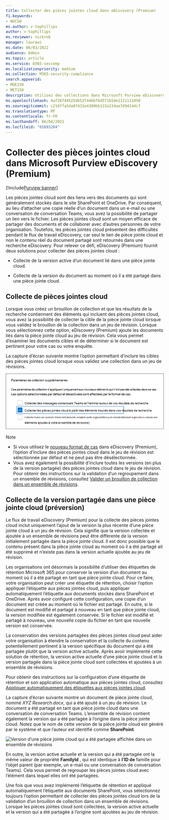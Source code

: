 ```yaml
---
title: Collecter des pièces jointes cloud dans eDiscovery (Premium)
f1.keywords:
- NOCSH
ms.author: v-tophillips
author: v-tophillips
ms.reviewer: nickrob
manager: laurawi
ms.date: 06/03/2022
audience: Admin
ms.topic: article
ms.service: O365-seccomp
ms.localizationpriority: medium
ms.collection: M365-security-compliance
search.appverid:
- MOE150
- MET150
description: Utilisez des collections dans Microsoft Purview eDiscovery (Premium) pour collecter des pièces jointes cloud à examiner dans une enquête ou un cas.
ms.openlocfilehash: 4af28744525db52f446bf6d5f1b5de2121111050
ms.sourcegitcommit: c216ffa5da8f431e4380bb133a234ae7d94144c7
ms.translationtype: MT
ms.contentlocale: fr-FR
ms.lasthandoff: 06/04/2022
ms.locfileid: "65893204"
---
```

# <a name="collect-cloud-attachments-in-microsoft-purview-ediscovery-premium"></a>Collecter des pièces jointes cloud dans Microsoft Purview eDiscovery (Premium)

[!include[Purview banner](../includes/purview-rebrand-banner.md)]

Les pièces jointes cloud sont des liens vers des documents qui sont généralement stockés dans le site SharePoint et OneDrive. Par conséquent, au lieu d’attacher une copie réelle d’un document dans un e-mail ou une conversation de conversation Teams, vous avez la possibilité de partager un lien vers le fichier. Les pièces jointes cloud sont un moyen efficace de partager des documents et de collaborer avec d’autres personnes de votre organisation. Toutefois, les pièces jointes cloud présentent des difficultés pendant le flux de travail eDiscovery, car seul le lien de pièce jointe cloud et non le contenu réel du document partagé sont retournés dans une recherche eDiscovery. Pour relever ce défi, eDiscovery (Premium) fournit deux solutions pour collecter des pièces jointes cloud :  

- Collecte de la version active d’un document lié dans une pièce jointe cloud.

- Collecte de la version du document au moment où il a été partagé dans une pièce jointe cloud.

## <a name="collecting-cloud-attachments"></a>Collecte de pièces jointes cloud

Lorsque vous créez un brouillon de collection et que les résultats de la recherche contiennent des éléments qui incluent des pièces jointes cloud, vous avez la possibilité de collecter la cible de la pièce jointe cloud lorsque vous validez le brouillon de la collection dans un jeu de révision. Lorsque vous sélectionnez cette option, eDiscovery (Premium) ajoute les documents liés dans la pièce jointe cloud au jeu de révision. Cela vous permet d’examiner les documents cibles et de déterminer si le document est pertinent pour votre cas ou votre enquête.

La capture d’écran suivante montre l’option permettant d’inclure les cibles des pièces jointes cloud lorsque vous validez une collection dans un jeu de révisions.

![Option permettant d’inclure des pièces jointes cloud lors de la validation d’un regroupement dans un ensemble de révisions](../media/CollectCloudAttachments1.png)

> [!NOTE]
>- Si vous utilisez le [nouveau format de cas](advanced-ediscovery-new-case-format.md) dans eDiscovery (Premium), l’option d’inclure des pièces jointes cloud dans le jeu de révision est sélectionnée par défaut et ne peut pas être désélectionnée.<br/>
>- Vous avez également la possibilité d’inclure toutes les versions (en plus de la version partagée) des pièces jointes cloud dans le jeu de révision.  
Pour obtenir des instructions sur la validation d’un regroupement dans un ensemble de révisions, consultez [Valider un brouillon de collection dans un ensemble de révisions](commit-draft-collection.md).

## <a name="collecting-the-version-shared-in-a-cloud-attachment-preview"></a>Collecte de la version partagée dans une pièce jointe cloud (préversion)

Le flux de travail eDiscovery (Premium) pour la collecte des pièces jointes cloud inclut uniquement l’ajout de la version la plus récente d’une pièce jointe cloud à un jeu de révision. Cela signifie que la version collectée et ajoutée à un ensemble de révisions peut être différente de la version initialement partagée dans la pièce jointe cloud. Il est donc possible que le contenu présent dans la pièce jointe cloud au moment où il a été partagé ait été supprimé et n’existe pas dans la version actuelle ajoutée au jeu de révision.

Les organisations ont désormais la possibilité d’utiliser des étiquettes de rétention Microsoft 365 pour conserver la version d’un document au moment où il a été partagé en tant que pièce jointe cloud. Pour ce faire, votre organisation peut créer une étiquette de rétention, choisir l’option appliquer l’étiquette aux pièces jointes cloud, puis appliquer automatiquement l’étiquette aux documents stockés dans SharePoint et OneDrive. Après avoir configuré cette configuration, une copie d’un document est créée au moment où le fichier est partagé. En outre, si le document est modifié et partagé à nouveau en tant que pièce jointe cloud, la version modifiée est également conservée. Si le fichier est modifié et partagé à nouveau, une nouvelle copie du fichier en tant que nouvelle version est conservée.

La conservation des versions partagées des pièces jointes cloud peut aider votre organisation à étendre la conservation et la collecte du contenu potentiellement pertinent à la version spécifique du document qui a été partagée plutôt que la version active actuelle. Après avoir implémenté cette solution de rétention, la version active actuelle d’une pièce jointe cloud et la version partagée dans la pièce jointe cloud sont collectées et ajoutées à un ensemble de révisions.

Pour obtenir des instructions sur la configuration d’une étiquette de rétention et son application automatique aux pièces jointes cloud, consultez [Appliquer automatiquement des étiquettes aux pièces jointes cloud](apply-retention-labels-automatically.md#auto-apply-labels-to-cloud-attachments).

La capture d’écran suivante montre un document de pièce jointe cloud, nommé *XYZ Research.docx*, qui a été ajouté à un jeu de révision. Le document a été partagé en tant que pièce jointe cloud dans une conversation de conversation Teams. L’ensemble de révision contient également la version qui a été partagée à l’origine dans la pièce jointe cloud. Notez que le nom de cette version de la pièce jointe cloud est généré par le système et que l’auteur est identifié comme **SharePoint**.

![Version d’une pièce jointe cloud qui a été partagée affichée dans un ensemble de révisions](../media/CollectCloudAttachments2.png)

En outre, la version active actuelle et la version qui a été partagée ont la même valeur de propriété **FamilyId** , qui est identique à **l’ID de** famille pour l’objet parent (par exemple, un e-mail ou une conversation de conversation Teams). Cela vous permet de regrouper les pièces jointes cloud avec l’élément dans lequel elles ont été partagées.

Une fois que vous avez implémenté l’étiquette de rétention et appliqué automatiquement l’étiquette aux documents SharePoint, vous sélectionnez toujours l’option permettant de collecter des pièces jointes cloud lors de la validation d’un brouillon de collection dans un ensemble de révisions. Lorsque les pièces jointes cloud sont collectées, la version active actuelle et la version qui a été partagée à l’origine sont ajoutées au jeu de révision.
